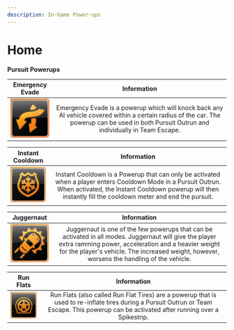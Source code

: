 ```yaml
---
description: In-Game Power-ups
---
```


# Home

**Pursuit Powerups**

| Emergency Evade | **Information** |
| :---: | :---: |
| ![](../.gitbook/assets/IconPowerups_Emergency_Evade.webp) | Emergency Evade is a powerup which will knock back any AI vehicle covered within a certain radius of the car. The powerup can be used in both Pursuit Outrun and individually in Team Escape. |

| Instant Cooldown | **Information** |
| :---: | :---: |
| ![](../.gitbook/assets/IconPowerups_Evasion.webp) | Instant Cooldown is a Powerup that can only be activated when a player enters Cooldown Mode in a Pursuit Outrun. When activated, the Instant Cooldown powerup will then instantly fill the cooldown meter and end the pursuit. |

| Juggernaut | **Information** |
| :---: | :---: |
| ![](../.gitbook/assets/IconPowerups_Juggernaut.webp) | Juggernaut is one of the few powerups that can be activated in all modes. Juggernaut will give the player extra ramming power, acceleration and a heavier weight for the player's vehicle. The increased weight, however, worsens the handling of the vehicle. |

| Run Flats | **Information** |
| :---: | :---: |
| ![](../.gitbook/assets/IconPowerups_Run_Flats.webp) | Run Flats (also called Run Flat Tires) are a powerup that is used to re-inflate tires during a Pursuit Outrun or Team Escape. This powerup can be activated after running over a Spikestrip. |